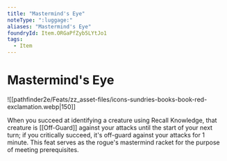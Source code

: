 ```yaml
---
title: "Mastermind's Eye"
noteType: ":luggage:"
aliases: "Mastermind's Eye"
foundryId: Item.ORGaPfZyb5LYtJo1
tags:
  - Item
---
```


# Mastermind's Eye
![[pathfinder2e/Feats/zz_asset-files/icons-sundries-books-book-red-exclamation.webp|150]]

When you succeed at identifying a creature using Recall Knowledge, that creature is [[Off-Guard]] against your attacks until the start of your next turn; if you critically succeed, it's off-guard against your attacks for 1 minute. This feat serves as the rogue's mastermind racket for the purpose of meeting prerequisites.

